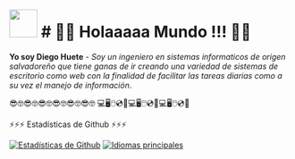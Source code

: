 

# <img src="https://media0.giphy.com/media/v1.Y2lkPTc5MGI3NjExc2ZjZm1qYWJ3ZHZiNG42dDcxNDh0ZTIyN21oYWxtNHU0eXp5a3hkMiZlcD12MV9pbnRlcm5hbF9naWZfYnlfaWQmY3Q9Zw/bGgsc5mWoryfgKBx1u/giphy.webp" alt="" width="50" height="50" />  # 👋👋 Holaaaaa Mundo !!! 👋👋

**Yo soy Diego Huete** - _Soy un ingeniero en sistemas informaticos de origen salvadoreño que tiene ganas de ir creando una variedad de sistemas de escritorio como web con la finalidad de facilitar las tareas diarias como a su vez el manejo de información_.



😎🤓😎🤓😎🤓😎🤓😎🤓😎🤓 💻🖥️🖱️💿📱💻🖥️🖱️💿📱💻🖥️🖱️💿📱

  <summary>⚡⚡⚡ Estadísticas de Github ⚡⚡⚡</summary>
  
  <a href="#">![Estadísticas de Github](https://github-readme-stats.vercel.app/api?username=tandpfun&theme=blueberry&count_private=true&hide_border=true&line_height=20)</a>
  <a href="#">![Idiomas principales](https://github-readme-stats.vercel.app/api/top-langs/?username=tandpfun&layout=compact&theme=blueberry&count_private=true&hide_border=true)</a>
